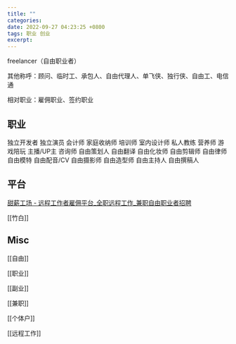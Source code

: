 ```yaml
---
title: ""
categories: 
date: 2022-09-27 04:23:25 +0800
tags: 职业 创业
excerpt: 
---
```


freelancer（自由职业者）


其他称呼：顾问、临时工、承包人、自由代理人、单飞侠、独行侠、自由工、电信通


相对职业：雇佣职业、签约职业


## 职业

独立开发者
独立演员
会计师
家庭收纳师
培训师
室内设计师
私人教练
营养师
游戏陪玩
主播/UP主
咨询师
自由策划人
自由翻译
自由化妆师
自由剪辑师
自由律师
自由模特
自由配音/CV
自由摄影师
自由造型师
自由主持人
自由撰稿人







## 平台

[甜薪工场 - 远程工作者雇佣平台_全职远程工作_兼职自由职业者招聘](https://www.txgc.com/)


[[竹白]]




## Misc

[[自由]]

[[职业]]

[[副业]]

[[兼职]]

[[个体户]]

[[远程工作]]


